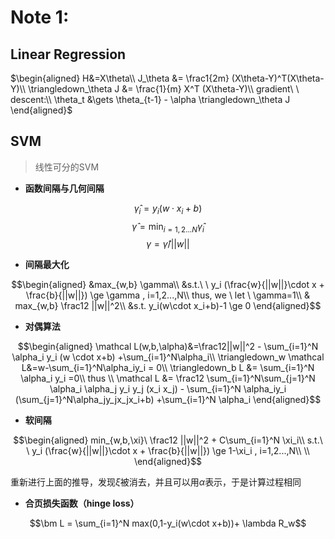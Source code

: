 
# Note 1:

## Linear Regression



$\begin{aligned}
H&=X\theta\\
J_\theta &= \frac1{2m} (X\theta-Y)^T(X\theta-Y)\\
\triangledown_\theta J &= \frac{1}{m} X^T (X\theta-Y)\\
gradient\ \ descent:\\
\theta_t &\gets \theta_{t-1} - \alpha \triangledown_\theta J 
\end{aligned}$


## SVM

>线性可分的SVM

- **函数间隔与几何间隔**

$$\hat\gamma_i = y_i (w \cdot x_i + b)$$
$$\hat \gamma  = \min_{i=1,2...N} \hat \gamma_i $$
$$ \gamma= \hat \gamma / ||w||  $$

- **间隔最大化**

$$\begin{aligned}
&max_{w,b}  \gamma\\
&s.t.\ \ y_i (\frac{w}{||w||}\cdot x + \frac{b}{||w||}) \ge \gamma , i=1,2...,N\\
thus, we \ let \ \gamma=1\\
& max_{w,b} \frac12 ||w||^2\\
&s.t. y_i(w\cdot x_i+b)-1 \ge 0
\end{aligned}$$

- **对偶算法**

$$\begin{aligned}
\mathcal L(w,b,\alpha)&=\frac12||w||^2 - \sum_{i=1}^N \alpha_i y_i (w \cdot x+b) +\sum_{i=1}^N\alpha_i\\
\triangledown_w \mathcal L&=w-\sum_{i=1}^N\alpha_iy_i = 0\\
\triangledown_b L &= \sum_{i=1}^N \alpha_i y_i =0\\
thus \\
\mathcal L &= \frac12 \sum_{i=1}^N\sum_{j=1}^N \alpha_i \alpha_j y_i y_j (x_i x_j) - \sum_{i=1}^N \alpha_iy_i (\sum_{j=1}^N\alpha_jy_jx_jx_i+b) +\sum_{i=1}^N \alpha_i 
\end{aligned}$$

- **软间隔**

$$\begin{aligned}
min_{w,b,\xi}\  \frac12 ||w||^2 + C\sum_{i=1}^N \xi_i\\
s.t.\ \ y_i (\frac{w}{||w||}\cdot x + \frac{b}{||w||}) \ge 1-\xi_i , i=1,2...,N\\
\\
\end{aligned}$$

重新进行上面的推导，发现$\xi$被消去，并且可以用$\alpha$表示，于是计算过程相同

- **合页损失函数（hinge loss）**

$$\bm L = \sum_{i=1}^N max(0,1-y_i(w\cdot x+b))+ \lambda R_w$$








